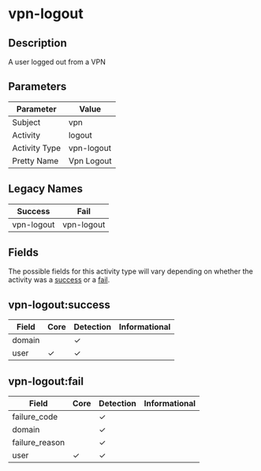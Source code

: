 vpn-logout
==========

Description
-----------
A user logged out from a VPN

Parameters
----------
| Parameter     | Value      |
| ------------- | ---------- |
| Subject       | vpn        |
| Activity      | logout     |
| Activity Type | vpn-logout |
| Pretty Name   | Vpn Logout |

Legacy Names
------------
| Success        | Fail           |
| -------------- | -------------- |
| vpn-logout<br> | vpn-logout<br> |

Fields
------

The possible fields for this activity type will vary depending on whether the activity was a [success](#vpn-logoutsuccess) or a [fail](#vpn-logoutfail).


vpn-logout:success
------------------

| Field  | Core     | Detection | Informational |
| ------ | -------- | --------- | ------------- |
| domain |          | &#10003;  |               |
| user   | &#10003; | &#10003;  |               |

vpn-logout:fail
---------------

| Field          | Core     | Detection | Informational |
| -------------- | -------- | --------- | ------------- |
| failure_code   |          | &#10003;  |               |
| domain         |          | &#10003;  |               |
| failure_reason |          | &#10003;  |               |
| user           | &#10003; | &#10003;  |               |
